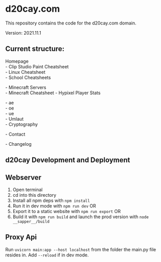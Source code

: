# d20cay.com

This repository contains the code for the d20cay.com domain.

Version: 2021.11.1

## Current structure:  
Homepage  
\-  Clip Studio Paint Cheatsheet  
\-  Linux Cheatsheet  
\-  School Cheatsheets  

\-  Minecraft Servers  
\-  Minecraft Cheatsheet
\-  Hypixel Player Stats

\- ae  
\- oe  
\- ue  
\- Umlaut  
\- Cryptography

\- Contact

\- Changelog

## d20cay Development and Deployment

## Webserver

1. Open terminal
2. cd into this directory
3. Install all npm deps with `npm install`
4. Run it in dev mode with `npm run dev` OR
5. Export it to a static website with `npm run export` OR
6. Build it with `npm run build` and launch the prod version with `node __sapper__/build`

## Proxy Api

Run `uvicorn main:app --host localhost` from the folder the main.py file resides in. Add `--reload` if in dev mode.
